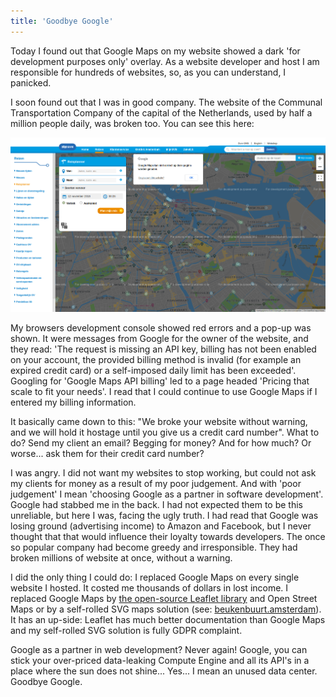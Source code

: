 ```yaml
---
title: 'Goodbye Google'
---
```


Today I found out that Google Maps on my website showed a dark 'for development purposes only' overlay. As a website developer and host I am responsible for hundreds of websites, so, as you can understand, I panicked. 

I soon found out that I was in good company. The website of the Communal Transportation Company of the capital of the Netherlands, used by half a million people daily, was broken too. You can see this here:

![GVB.nl](/uploads/gvb.png)

My browsers development console showed red errors and a pop-up was shown. It were messages from Google for the owner of the website, and they read: 'The request is missing an API key, billing has not been enabled on your account, the provided billing method is invalid (for example an expired credit card) or a self-imposed daily limit has been exceeded'. Googling for 'Google Maps API billing' led to a page headed 'Pricing that scale to fit your needs'. I read that I could continue to use Google Maps if I entered my billing information. 

It basically came down to this: "We broke your website without warning, and we will hold it hostage until you give us a credit card number". What to do? Send my client an email? Begging for money? And for how much? Or worse... ask them for their credit card number?

I was angry. I did not want my websites to stop working, but could not ask my clients for money as a result of my poor judgement. And with 'poor judgement' I mean 'choosing Google as a partner in software development'. Google had stabbed me in the back. I had not expected them to be this unreliable, but here I was, facing the ugly truth. I had read that Google was losing ground (advertising income) to Amazon and Facebook, but I never thought that that would influence their loyalty towards developers. The once so popular company had become greedy and irresponsible. They had broken millions of website at once, without a warning.

I did the only thing I could do: I replaced Google Maps on every single website I hosted. It costed me thousands of dollars in lost income. I replaced Google Maps by [the open-source Leaflet library](https://leafletjs.com/) and Open Street Maps or by a self-rolled SVG maps solution (see: [beukenbuurt.amsterdam](https://beukenbuurt.amsterdam/)). It has an up-side: Leaflet has much better documentation than Google Maps and my self-rolled SVG solution is fully GDPR complaint.

Google as a partner in web development? Never again! Google, you can stick your over-priced data-leaking Compute Engine and all its API's in a place where the sun does not shine... Yes... I mean an unused data center. Goodbye Google.